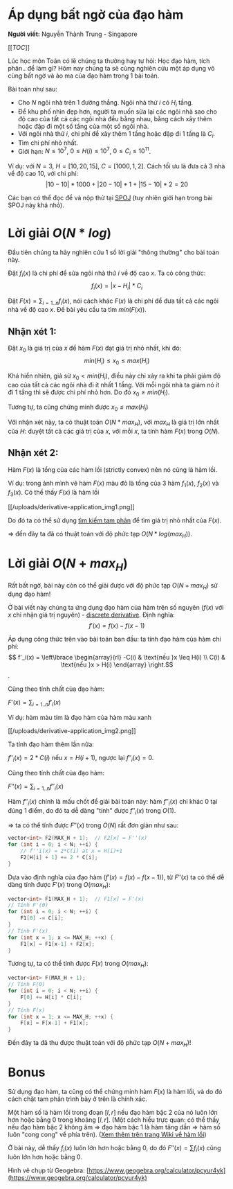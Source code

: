 # Áp dụng bất ngờ của đạo hàm
**Người viết:** Nguyễn Thành Trung - Singapore

[[_TOC_]]

Lúc học môn Toán có lẽ chúng ta thường hay tự hỏi: Học đạo hàm, tích phân.. để làm gì? Hôm nay chúng ta sẽ cùng nghiên cứu một áp dụng vô cùng bất ngờ và ảo ma của đạo hàm trong 1 bài toán.

Bài toán như sau:
- Cho $N$ ngôi nhà trên 1 đường thẳng. Ngôi nhà thứ $i$ có $H_i$ tầng.
- Để khu phố nhìn đẹp hơn, người ta muốn sửa lại các ngôi nhà sao cho độ cao của tất cả các ngôi nhà đều bằng nhau, bằng cách xây thêm hoặc đập đi một số tầng của một số ngôi nhà.
- Với ngôi nhà thứ $i$, chi phí để xây thêm 1 tầng hoặc đập đi 1 tầng là $C_i$.
- Tìm chi phí nhỏ nhất.
- Giới hạn: $N \leq 10^7$, $0 \leq H(i) \leq 10^7$, $0 \leq C_i \leq 10^{11}$.

Ví dụ: với $N = 3$, $H = [10, 20, 15]$, $C = [1000, 1, 2]$. Cách tối ưu là đưa cả 3 nhà về độ cao $10$, với chi phí:
$$
|10 - 10| * 1000 + |20 - 10| * 1 + |15 - 10| * 2 = 20$$

Các bạn có thể đọc đề và nộp thử tại [SPOJ](https://www.spoj.com/problems/KOPC12A/) (tuy nhiên giới hạn trong bài SPOJ này khá nhỏ).

# Lời giải $O(N*log)$

Đầu tiên chúng ta hãy nghiên cứu 1 số lời giải "thông thường" cho bài toán này.

Đặt $f_i(x)$ là chi phí để sửa ngôi nhà thứ $i$ về độ cao $x$. Ta có công thức:
$$
f_i(x) = |x - H_i| * C_i$$

Đặt $F(x) = \sum_{i=1..n}{f_i(x)}$, nói cách khác $F(x)$ là chi phí để đưa tất cả các ngôi nhà về độ cao $x$. Đề bài yêu cầu ta tìm $min(F(x))$.

## Nhận xét 1:

Đặt $x_0$ là giá trị của $x$ để hàm $F(x)$ đạt giá trị nhỏ nhất, khi đó:
$$min(H_i) \leq x_0 \leq max(H_i)$$

Khá hiển nhiên, giả sử $x_0 < min(H_i)$, điều này chỉ xảy ra khi ta phải giảm độ cao của tất cả các ngôi nhà đi ít nhất 1 tầng. Với mỗi ngôi nhà ta giảm nó ít đi 1 tầng thì sẽ được chi phí nhỏ hơn. Do đó $x_0 \geq min(H_i)$.

Tương tự, ta cũng chứng minh được $x_0 \leq max(H_i)$

Với nhận xét này, ta có thuật toán $O(N*max_H)$, với $max_H$ là giá trị lớn nhất của $H$: duyệt tất cả các giá trị của $x$, với mỗi $x$, ta tính hàm $F(x)$ trong $O(N)$.

## Nhận xét 2:

Hàm $F(x)$ là tổng của các hàm lồi (strictly convex) nên nó cũng là hàm lồi.

Ví dụ: trong ảnh mình vẽ hàm $F(x)$ màu đỏ là tổng của 3 hàm $f_1(x)$, $f_2(x)$ và $f_3(x)$. Có thể thấy $F(x)$ là hàm lồi

[[/uploads/derivative-application_img1.png]]

Do đó ta có thể sử dụng [tìm kiếm tam phân](https://vnoi.info/wiki/translate/emaxx/Tim-kiem-tam-phan-Ternary-Search.md) để tìm giá trị nhỏ nhất của $F(x)$.

$\Rightarrow$ đến đây ta đã có thuật toán với độ phức tạp $O(N*log(max_H))$.

# Lời giải $O(N+max_H)$

Rất bất ngờ, bài này còn có thể giải được với độ phức tạp $O(N + max_H)$ sử dụng đạo hàm!

Ở bài viết này chúng ta ứng dụng đạo hàm của hàm trên số nguyên ($f(x)$ với $x$ chỉ nhận giá trị nguyên) - [discrete derivative](https://calculus.subwiki.org/wiki/Discrete_derivative). Định nghĩa:
$$
f'(x) = f(x) - f(x-1)$$

Áp dụng công thức trên vào bài toán ban đầu: ta tính đạo hàm của hàm chi phí:
$$
f'_i(x) = \left\lbrace \begin{array}{rl}
-C(i) & \text{nếu }x \leq H(i) \\
C(i) & \text{nếu }x > H(i)
\end{array} \right.$$.

Cũng theo tính chất của đạo hàm:

$F'(x) = \sum_{i=1..n}{f'_i(x)}$

Ví dụ: hàm màu tím là đạo hàm của hàm màu xanh

[[/uploads/derivative-application_img2.png]]

Ta tính đạo hàm thêm lần nữa:

$f''_i(x) = 2*C(i)$ nếu $x = H(i+1)$, ngược lại $f''_i(x) = 0$.

Cũng theo tính chất của đạo hàm:

$F''(x) = \sum_{i=1..n}{f''_i(x)}$

Hàm $f''_i(x)$ chính là mấu chốt để giải bài toán này: hàm $f''_i(x)$ chỉ khác $0$ tại đúng 1 điểm, do đó ta dễ dàng "tính" được $f''_i(x)$ trong $O(1)$.

$\Rightarrow$ ta có thể tính được $F''(x)$ trong $O(N)$ rất đơn giản như sau:

```cpp
vector<int> F2(MAX_H + 1);  // F2[x] = F''(x)
for (int i = 0; i < N; ++i) {
    // f''i(x) = 2*C(i) at x = H(i)+1
    F2[H[i] + 1] += 2 * C[i];
}
```

Dựa vào định nghĩa của đạo hàm ($f'(x) = f(x) - f(x-1)$), từ $F''(x)$ ta có thể dễ dàng tính được $F'(x)$ trong $O(max_H)$:

```cpp
vector<int> F1(MAX_H + 1);  // F1[x] = F'(x)
// Tính F'(0)
for (int i = 0; i < N; ++i) {
    F1[0] -= C[i];
}
// Tính F'(x)
for (int x = 1; x <= MAX_H; ++x) {
    F1[x] = F1[x-1] + F2[x];
}
```

Tương tự, ta có thể tính được $F(x)$ trong $O(max_H)$:

```cpp
vector<int> F(MAX_H + 1);
// Tính F(0)
for (int i = 0; i < N; ++i) {
    F[0] += H[i] * C[i];
}
// Tính F(x)
for (int x = 1; x <= MAX_H; ++x) {
    F[x] = F[x-1] + F1[x];
}
```

Đến đây ta đã thu được thuật toán với độ phức tạp $O(N+max_H)$!

# Bonus

Sử dụng đạo hàm, ta cũng có thể chứng minh hàm $F(x)$ là hàm lồi, và do đó cách chặt tam phân trình bày ở trên là chính xác.

Một hàm số là hàm lồi trong đoạn $[l, r]$ nếu đạo hàm bậc 2 của nó luôn lớn hơn hoặc bằng $0$ trong khoảng $[l, r]$. (Một cách hiểu trực quan: có thể thấy nếu đạo hàm bậc 2 không âm $\Rightarrow$ đạo hàm bậc 1 là hàm tăng dần $\Rightarrow$ hàm số luôn "cong cong" về phía trên). ([Xem thêm trên trang Wiki về hàm lồi](https://en.wikipedia.org/wiki/Convex_function))

Ở bài này, dễ thấy $f_i(x)$ luôn lớn hơn hoặc bằng $0$, do đó $F''(x) = \sum{f_i(x)}$ cũng luôn lớn hơn hoặc bằng $0$.

Hình vẽ chụp từ Geogebra: [https://www.geogebra.org/calculator/pcyur4yk](https://www.geogebra.org/calculator/pcyur4yk)
